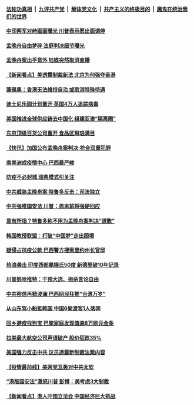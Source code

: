 ####  [法轮功真相](../../../../basic/blob/master/README.md?t=05281131) &nbsp;|&nbsp; [九评共产党](../../../../9ping.md/blob/master/README.md?t=05281131) &nbsp;|&nbsp; [解体党文化](../../../../jtdwh.md/blob/master/README.md?t=05281131)  &nbsp;|&nbsp; [共产主义的终极目的](../../../../gczydzjmd.md/blob/master/README.md?t=05281131) &nbsp;|&nbsp; [魔鬼在统治我们的世界](../../../../mgztzwmdsj.md/blob/master/README.md?t=05281131) 

#### [中印两军对峙画面曝光 川普表示愿出面调停](../pages/prog202/a102857632.md?t=05281131) 

#### [孟晚舟自由梦碎 法庭判决细节曝光](../pages/prog202/a102857571.md?t=05281131) 

#### [孟晚舟案出乎意外 陆媒突然取消直播](../pages/prog202/a102857563.md?t=05281131) 

#### [【新闻看点】美透露制裁新法 北京为何强夺香港](../pages/prog202/a102857551.md?t=05281131) 


#### [蓬佩奥：香港无法维持自治 或取消特殊待遇](../pages/prog202/a102857441.md?t=05281131) 

#### [迪士尼乐园计划重开 英国4万人追踪病毒](../pages/prog202/a102857453.md?t=05281131) 

#### [美国推进全球供应链去中国化 组建亚澳“隔离圈”](../pages/prog202/a102857330.md?t=05281131) 

#### [东京顶级百货公司重开 食品区琳琅满目](../pages/prog202/a102857405.md?t=05281131) 


#### [【快讯】加国公布孟晚舟案判决:符合双重犯罪](../pages/prog202/a102857322.md?t=05281131) 


#### [南美洲成疫情中心 巴西最严峻](../pages/prog202/a102857237.md?t=05281131) 

#### [防疫不必封城 瑞典模式引关注](../pages/prog202/a102857247.md?t=05281131) 

#### [中共威胁孟晚舟案 特鲁多反击：司法独立](../pages/prog202/a102857180.md?t=05281131) 

#### [中共强推国安法 川普：周末前将强硬回应](../pages/prog202/a102857187.md?t=05281131) 

#### [意有所指？特鲁多称不用为孟晚舟案判决“道歉”](../pages/prog202/a102857170.md?t=05281131) 

#### [韩国教授联盟：打破“中国梦”走出困境](../pages/prog202/a102857159.md?t=05281131) 

#### [疑侵占抗疫公款 巴西警方搜索里约州长官邸](../pages/prog202/a102857061.md?t=05281131) 

#### [热浪袭击 印度西部飙摄氏50度 新德里破10年记录](../pages/prog202/a102856983.md?t=05281131) 

#### [川普怒呛推特：干预大选、扼杀言论自由](../pages/prog202/a102856967.md?t=05281131) 

#### [中共密信再掀波澜 巴西网民狂推“台湾万岁”](../pages/prog202/a102856935.md?t=05281131) 

#### [从山东驾小船抵韩国 中国6偷渡客1人落网](../pages/prog202/a102856955.md?t=05281131) 

#### [回乡避疫找到宝 巴黎家庭发现值逾8万欧元金条](../pages/prog202/a102856889.md?t=05281131) 

#### [拉美最大航空公司声请破产 股价狂跌35%](../pages/prog202/a102856872.md?t=05281131) 

#### [美国强力反击中共 议员透露新制裁法案内容](../pages/prog202/a102856848.md?t=05281131) 

#### [【役情最前线】美两党互轰对中共太软](../pages/prog202/a102856824.md?t=05281131) 

#### [“港版国安法”激怒川普 彭博：美考虑3大制裁](../pages/prog202/a102856815.md?t=05281131) 


#### [【新闻看点】港人吁围立法会 中国经济巨大挑战](../pages/prog202/a102856797.md?t=05281131) 

